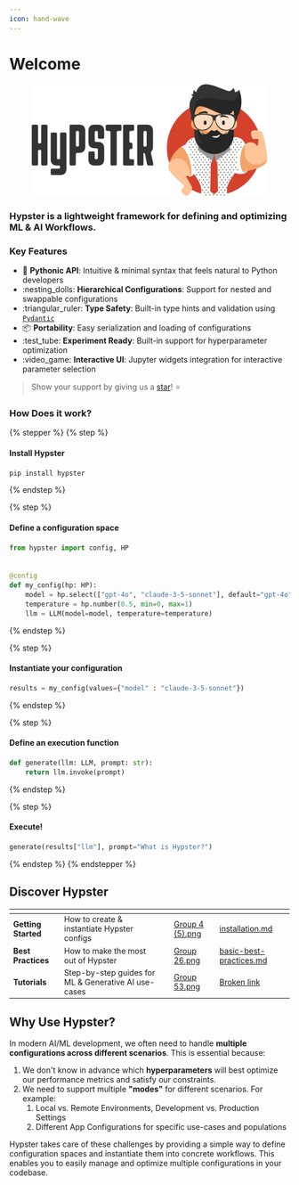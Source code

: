 ```yaml
---
icon: hand-wave
---
```


# Welcome

<div data-full-width="false">

<figure><img src=".gitbook/assets/hypster_with_text.png" alt=""><figcaption></figcaption></figure>

</div>

### **Hypster is a lightweight framework for defining and optimizing ML & AI Workflows.**

### Key Features

* :snake: **Pythonic API**: Intuitive & minimal syntax that feels natural to Python developers
* :nesting\_dolls: **Hierarchical Configurations**: Support for nested and swappable configurations
* :triangular\_ruler: **Type Safety**: Built-in type hints and validation using [`Pydantic`](https://github.com/pydantic/pydantic)
* :package: **Portability**: Easy serialization and loading of configurations
* :test\_tube: **Experiment Ready**: Built-in support for hyperparameter optimization
* :video\_game: **Interactive UI**: Jupyter widgets integration for interactive parameter selection

> Show your support by giving us a [star](https://github.com/gilad-rubin/hypster)! ⭐&#x20;

### How Does it work?

{% stepper %}
{% step %}
#### Install Hypster

```bash
pip install hypster
```
{% endstep %}

{% step %}
#### Define a configuration space

```python
from hypster import config, HP


@config
def my_config(hp: HP):
    model = hp.select(["gpt-4o", "claude-3-5-sonnet"], default="gpt-4o")
    temperature = hp.number(0.5, min=0, max=1)
    llm = LLM(model=model, temperature=temperature)
```
{% endstep %}

{% step %}
#### Instantiate your configuration

```python
results = my_config(values={"model" : "claude-3-5-sonnet"})
```
{% endstep %}

{% step %}
#### Define an execution function

```python
def generate(llm: LLM, prompt: str):
    return llm.invoke(prompt)
```
{% endstep %}

{% step %}
#### Execute!

```python
generate(results["llm"], prompt="What is Hypster?")
```
{% endstep %}
{% endstepper %}

## Discover Hypster

<table data-view="cards"><thead><tr><th></th><th></th><th></th><th data-hidden data-card-cover data-type="files"></th><th data-hidden data-card-target data-type="content-ref"></th></tr></thead><tbody><tr><td><strong>Getting Started</strong></td><td>How to create &#x26; instantiate Hypster configs</td><td></td><td><a href=".gitbook/assets/Group 4 (5).png">Group 4 (5).png</a></td><td><a href="getting-started/installation.md">installation.md</a></td></tr><tr><td><strong>Best Practices</strong></td><td>How to make the most out of Hypster</td><td></td><td><a href=".gitbook/assets/Group 26.png">Group 26.png</a></td><td><a href="in-depth/basic-best-practices.md">basic-best-practices.md</a></td></tr><tr><td><strong>Tutorials</strong></td><td>Step-by-step guides for ML &#x26; Generative AI use-cases </td><td></td><td><a href=".gitbook/assets/Group 53.png">Group 53.png</a></td><td><a href="broken-reference">Broken link</a></td></tr></tbody></table>

## Why Use Hypster?

In modern AI/ML development, we often need to handle **multiple configurations across different scenarios**. This is essential because:

1. We don't know in advance which **hyperparameters** will best optimize our performance metrics and satisfy our constraints.
2. We need to support multiple **"modes"** for different scenarios. For example:
   1. Local vs. Remote Environments, Development vs. Production Settings
   2. Different App Configurations for specific use-cases and populations

Hypster takes care of these challenges by providing a simple way to define configuration spaces and instantiate them into concrete workflows. This enables you to easily manage and optimize multiple configurations in your codebase.&#x20;
